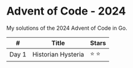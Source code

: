 # Advent of Code - 2024

My solutions of the 2024 Advent of Code in Go.

\# | Title                    | Stars         |
------------ |--------------------------|---------------| 
Day 1 |    Historian Hysteria         | :star: :star:  |
